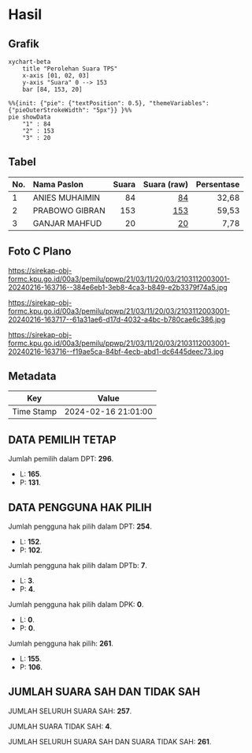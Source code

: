 # Hasil

## Grafik

```mermaid
xychart-beta
    title "Perolehan Suara TPS"
    x-axis [01, 02, 03]
    y-axis "Suara" 0 --> 153
    bar [84, 153, 20]
```

```mermaid
%%{init: {"pie": {"textPosition": 0.5}, "themeVariables": {"pieOuterStrokeWidth": "5px"}} }%%
pie showData
    "1" : 84
    "2" : 153
    "3" : 20
```

## Tabel

| No. | Nama Paslon    | Suara | Suara (raw) | Persentase |
|:--- |:-------------- | -----:| -----------:| ----------:|
| 1   | ANIES MUHAIMIN | 84    | [84][p-1]   | 32,68      |
| 2   | PRABOWO GIBRAN | 153   | [153][p-2]  | 59,53      |
| 3   | GANJAR MAHFUD  | 20    | [20][p-3]   | 7,78       |


[p-1]: https://github.com/gigit-pemilu/pemilu-2024-21-kepulauan-riau/blob/main/pilpres/hitung-suara/sub/21-kepulauan-riau/sub/03-natuna/sub/11-pulau-tiga/sub/2003-sededap/sub/001-tps/sub/paslon-1.txt
[p-2]: https://github.com/gigit-pemilu/pemilu-2024-21-kepulauan-riau/blob/main/pilpres/hitung-suara/sub/21-kepulauan-riau/sub/03-natuna/sub/11-pulau-tiga/sub/2003-sededap/sub/001-tps/sub/paslon-2.txt
[p-3]: https://github.com/gigit-pemilu/pemilu-2024-21-kepulauan-riau/blob/main/pilpres/hitung-suara/sub/21-kepulauan-riau/sub/03-natuna/sub/11-pulau-tiga/sub/2003-sededap/sub/001-tps/sub/paslon-3.txt

## Foto C Plano

https://sirekap-obj-formc.kpu.go.id/00a3/pemilu/ppwp/21/03/11/20/03/2103112003001-20240216-163716--384e6eb1-3eb8-4ca3-b849-e2b3379f74a5.jpg

https://sirekap-obj-formc.kpu.go.id/00a3/pemilu/ppwp/21/03/11/20/03/2103112003001-20240216-163717--61a31ae6-d17d-4032-a4bc-b780cae6c386.jpg

https://sirekap-obj-formc.kpu.go.id/00a3/pemilu/ppwp/21/03/11/20/03/2103112003001-20240216-163716--f19ae5ca-84bf-4ecb-abd1-dc6445deec73.jpg


## Metadata

| Key        | Value               |
| ---------- | ------------------- |
| Time Stamp | 2024-02-16 21:01:00 |


## DATA PEMILIH TETAP

Jumlah pemilih dalam DPT: **296**.
 * L: **165**.
 * P: **131**.

## DATA PENGGUNA HAK PILIH

Jumlah pengguna hak pilih dalam DPT: **254**.
 * L: **152**.
 * P: **102**.

Jumlah pengguna hak pilih dalam DPTb: **7**.
 * L: **3**.
 * P: **4**.

Jumlah pengguna hak pilih dalam DPK: **0**.
 * L: **0**.
 * P: **0**.

Jumlah pengguna hak pilih: **261**.
 * L: **155**.
 * P: **106**.

## JUMLAH SUARA SAH DAN TIDAK SAH

JUMLAH SELURUH SUARA SAH: **257**.

JUMLAH SUARA TIDAK SAH: **4**.

JUMLAH SELURUH SUARA SAH DAN SUARA TIDAK SAH: **261**.


